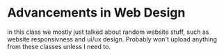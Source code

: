 # Advancements in Web Design

in this class we mostly just talked about random website stuff, such as website responsivness and ui/ux design. Probably won't upload anything from these classes unless I need to.
